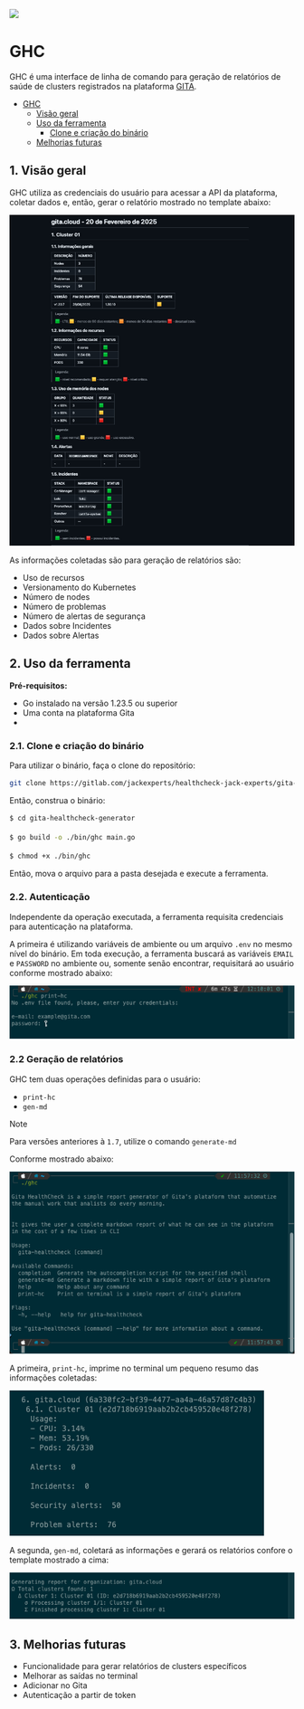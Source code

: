 ![](https://app.gita.cloud/assets/logo-gita-dark-0a5eed80.png)

# GHC

GHC é uma interface de linha de comando para geração de relatórios de saúde de clusters registrados na plataforma [GITA](https://gita.cloud).

- [GHC](#ghc)
  - [Visão geral](#visão-geral)
  - [Uso da ferramenta](#uso-da-ferramenta)
    - [Clone e criação do binário](#clone-e-criação-do-binário)
  - [Melhorias futuras](#melhorias-futuras)

## 1. Visão geral

GHC utiliza as credenciais do usuário para acessar a API da plataforma, coletar dados e, então, gerar o relatório mostrado no template abaixo:

![](./print-screens/ghc-report.png)

As informações coletadas são para geração de relatórios são:

- Uso de recursos
- Versionamento do Kubernetes
- Número de nodes
- Número de problemas
- Número de alertas de segurança
- Dados sobre Incidentes
- Dados sobre Alertas

## 2. Uso da ferramenta

**Pré-requisitos:**

- Go instalado na versão 1.23.5 ou superior
- Uma conta na plataforma Gita
-

### 2.1. Clone e criação do binário

Para utilizar o binário, faça o clone do repositório:

```bash
git clone https://gitlab.com/jackexperts/healthcheck-jack-experts/gita-healthcheck-generator
```

Então, construa o binário:

```bash
$ cd gita-healthcheck-generator

$ go build -o ./bin/ghc main.go

$ chmod +x ./bin/ghc
```

Então, mova o arquivo para a pasta desejada e execute a ferramenta.

### 2.2. Autenticação

Independente da operação executada, a ferramenta requisita credenciais para autenticação na plataforma.

A primeira é utilizando variáveis de ambiente ou um arquivo `.env` no mesmo nível do binário. Em toda execução, a ferramenta buscará as variáveis `EMAIL` e `PASSWORD` no ambiente ou, somente senão encontrar, requisitará ao usuário conforme mostrado abaixo:

![auth](./print-screens/ghc-auth.png)

### 2.2 Geração de relatórios

GHC tem duas operações definidas para o usuário:

- `print-hc`
- `gen-md`

> [!NOTE]
> Para versões anteriores à `1.7`, utilize o comando `generate-md`

Conforme mostrado abaixo:

![ghc-root](print-screens/ghc-root.png)

A primeira, `print-hc`, imprime no terminal um pequeno resumo das informações coletadas:

![print-hc](./print-screens/ghc-print-hc.png)

A segunda, `gen-md`, coletará as informações e gerará os relatórios  confore o template mostrado a cima:

![ghc-generation](./print-screens/ghc-generate-md.png)

## 3. Melhorias futuras

- Funcionalidade para gerar relatórios de clusters específicos
- Melhorar as saídas no terminal
- Adicionar no Gita
- Autenticação a partir de token